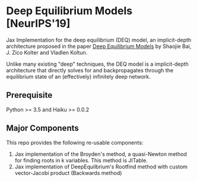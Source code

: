 # Deep Equilibrium Models [NeurIPS'19]
Jax Implementation for the deep equilibrium (DEQ) model, an implicit-depth architecture proposed in the paper [Deep Equilibrium Models](https://arxiv.org/abs/1909.01377) by Shaojie Bai, J. Zico Kolter and Vladlen Koltun.

Unlike many existing "deep" techniques, the DEQ model is a implicit-depth architecture that directly solves for and backpropagates through the equilibrium state of an (effectively) infinitely deep network. 

## Prerequisite
Python >= 3.5 and Haiku >= 0.0.2

## Major Components

This repo provides the following re-usable components:

1. Jax implementation of the Broyden's method, a quasi-Newton method for finding roots in k variables. This method is JITable.
2. Jax implementation of DeepEquilbrium's Rootfind method with custom vector-Jacobi product (Backwards method)
